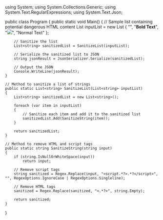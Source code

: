 using System;
using System.Collections.Generic;
using System.Text.RegularExpressions;
using System.Text.Json;

public class Program
{
    public static void Main()
    {
        // Sample list containing potential dangerous HTML content
        List<string> inputList = new List<string>
        {
            "<script>alert('dangerous code');</script>",
            "<b>Bold Text</b>",
            "<img src='image.jpg' onerror='alert(\"error\")'>",
            "Normal Text"
        };

        // Sanitize the list
        List<string> sanitizedList = SanitizeList(inputList);

        // Serialize the sanitized list to JSON
        string jsonResult = JsonSerializer.Serialize(sanitizedList);
        
        // Output the JSON
        Console.WriteLine(jsonResult);
    }

    // Method to sanitize a list of strings
    public static List<string> SanitizeList(List<string> inputList)
    {
        List<string> sanitizedList = new List<string>();
        
        foreach (var item in inputList)
        {
            // Sanitize each item and add it to the sanitized list
            sanitizedList.Add(SanitizeString(item));
        }

        return sanitizedList;
    }

    // Method to remove HTML and script tags
    public static string SanitizeString(string input)
    {
        if (string.IsNullOrWhiteSpace(input))
            return input;

        // Remove script tags
        string sanitized = Regex.Replace(input, "<script.*?>.*?</script>", "", RegexOptions.IgnoreCase | RegexOptions.Singleline);

        // Remove HTML tags
        sanitized = Regex.Replace(sanitized, "<.*?>", string.Empty);

        return sanitized;
    }
}
